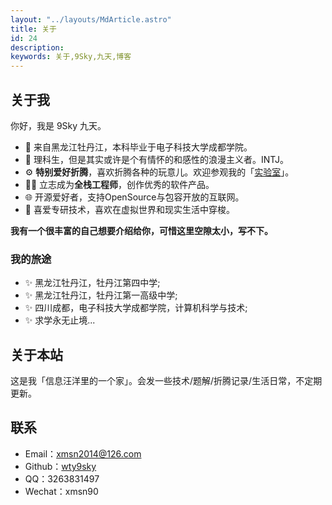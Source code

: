 ```yaml
---
layout: "../layouts/MdArticle.astro"
title: 关于
id: 24
description:
keywords: 关于,9Sky,九天,博客
---
```


## 关于我

你好，我是 9Sky 九天。

- 🧑 来自黑龙江牡丹江，本科毕业于电子科技大学成都学院。
- 🌈 理科生，但是其实或许是个有情怀的和感性的浪漫主义者。INTJ。
- ⚙️ **特别爱好折腾**，喜欢折腾各种的玩意儿。欢迎参观我的「[实验室](https://wty9sky.github.io/lab)」。
- 👨‍💻 立志成为**全栈工程师**，创作优秀的软件产品。
- 🌐 开源爱好者，支持OpenSource与包容开放的互联网。
- 🎒 喜爱专研技术，喜欢在虚拟世界和现实生活中穿梭。

**我有一个很丰富的自己想要介绍给你，可惜这里空隙太小，写不下。**

### 我的旅途

- ✨ 黑龙江牡丹江，牡丹江第四中学;
- ✨ 黑龙江牡丹江，牡丹江第一高级中学;
- ✨ 四川成都，电子科技大学成都学院，计算机科学与技术;
- ✨ 求学永无止境...

<!-- - ✨ 中国北京，清华大学(待读)，计算机科学与技术(硕士); -->
<!-- - ✨ 英国剑桥，英国剑桥大学University of Cambridge(待读)，计算机科学与技术(博士);-->

## 关于本站

这是我「信息汪洋里的一个家」。会发一些技术/题解/折腾记录/生活日常，不定期更新。

## 联系

- Email：[xmsn2014@126.com](mailto:xmsn2014@126.com)
- Github：[wty9sky](https://github.com/wty9sky)
- QQ：3263831497
- Wechat：xmsn90
